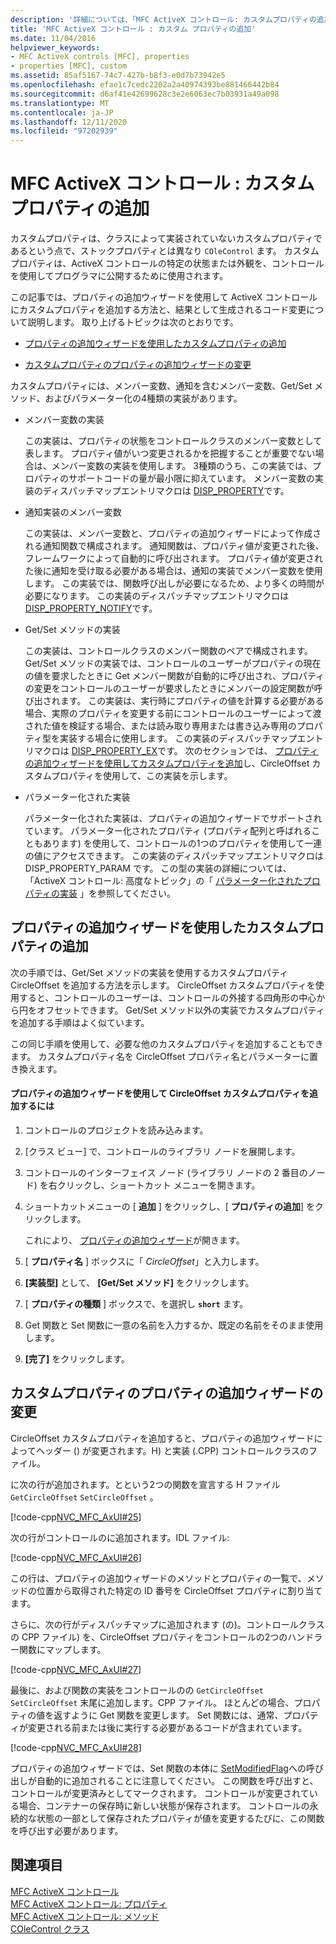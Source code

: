 ```yaml
---
description: '詳細については、「MFC ActiveX コントロール: カスタムプロパティの追加」を参照してください。'
title: 'MFC ActiveX コントロール : カスタム プロパティの追加'
ms.date: 11/04/2016
helpviewer_keywords:
- MFC ActiveX controls [MFC], properties
- properties [MFC], custom
ms.assetid: 85af5167-74c7-427b-b8f3-e0d7b73942e5
ms.openlocfilehash: efae1c7cedc2202a2a40974393be881466442b84
ms.sourcegitcommit: d6af41e42699628c3e2e6063ec7b03931a49a098
ms.translationtype: MT
ms.contentlocale: ja-JP
ms.lasthandoff: 12/11/2020
ms.locfileid: "97202939"
---
```

# <a name="mfc-activex-controls-adding-custom-properties"></a>MFC ActiveX コントロール : カスタム プロパティの追加

カスタムプロパティは、クラスによって実装されていないカスタムプロパティであるという点で、ストックプロパティとは異なり `COleControl` ます。 カスタムプロパティは、ActiveX コントロールの特定の状態または外観を、コントロールを使用してプログラマに公開するために使用されます。

この記事では、プロパティの追加ウィザードを使用して ActiveX コントロールにカスタムプロパティを追加する方法と、結果として生成されるコード変更について説明します。 取り上げるトピックは次のとおりです。

- [プロパティの追加ウィザードを使用したカスタムプロパティの追加](#_core_using_classwizard_to_add_a_custom_property)

- [カスタムプロパティのプロパティの追加ウィザードの変更](#_core_classwizard_changes_for_custom_properties)

カスタムプロパティには、メンバー変数、通知を含むメンバー変数、Get/Set メソッド、およびパラメーター化の4種類の実装があります。

- メンバー変数の実装

   この実装は、プロパティの状態をコントロールクラスのメンバー変数として表します。 プロパティ値がいつ変更されるかを把握することが重要でない場合は、メンバー変数の実装を使用します。 3種類のうち、この実装では、プロパティのサポートコードの量が最小限に抑えています。 メンバー変数の実装のディスパッチマップエントリマクロは [DISP_PROPERTY](reference/dispatch-maps.md#disp_property)です。

- 通知実装のメンバー変数

   この実装は、メンバー変数と、プロパティの追加ウィザードによって作成される通知関数で構成されます。 通知関数は、プロパティ値が変更された後、フレームワークによって自動的に呼び出されます。 プロパティ値が変更された後に通知を受け取る必要がある場合は、通知の実装でメンバー変数を使用します。 この実装では、関数呼び出しが必要になるため、より多くの時間が必要になります。 この実装のディスパッチマップエントリマクロは [DISP_PROPERTY_NOTIFY](reference/dispatch-maps.md#disp_property_notify)です。

- Get/Set メソッドの実装

   この実装は、コントロールクラスのメンバー関数のペアで構成されます。 Get/Set メソッドの実装では、コントロールのユーザーがプロパティの現在の値を要求したときに Get メンバー関数が自動的に呼び出され、プロパティの変更をコントロールのユーザーが要求したときにメンバーの設定関数が呼び出されます。 この実装は、実行時にプロパティの値を計算する必要がある場合、実際のプロパティを変更する前にコントロールのユーザーによって渡された値を検証する場合、または読み取り専用または書き込み専用のプロパティ型を実装する場合に使用します。 この実装のディスパッチマップエントリマクロは [DISP_PROPERTY_EX](reference/dispatch-maps.md#disp_property_ex)です。 次のセクションでは、 [プロパティの追加ウィザードを使用してカスタムプロパティを追加](#_core_using_classwizard_to_add_a_custom_property)し、CircleOffset カスタムプロパティを使用して、この実装を示します。

- パラメーター化された実装

   パラメーター化された実装は、プロパティの追加ウィザードでサポートされています。 パラメーター化されたプロパティ (プロパティ配列と呼ばれることもあります) を使用して、コントロールの1つのプロパティを使用して一連の値にアクセスできます。 この実装のディスパッチマップエントリマクロは DISP_PROPERTY_PARAM です。 この型の実装の詳細については、「ActiveX コントロール: 高度なトピック」の「 [パラメーター化されたプロパティの実装](mfc-activex-controls-advanced-topics.md) 」を参照してください。

## <a name="using-the-add-property-wizard-to-add-a-custom-property"></a><a name="_core_using_classwizard_to_add_a_custom_property"></a> プロパティの追加ウィザードを使用したカスタムプロパティの追加

次の手順では、Get/Set メソッドの実装を使用するカスタムプロパティ CircleOffset を追加する方法を示します。 CircleOffset カスタムプロパティを使用すると、コントロールのユーザーは、コントロールの外接する四角形の中心から円をオフセットできます。 Get/Set メソッド以外の実装でカスタムプロパティを追加する手順はよく似ています。

この同じ手順を使用して、必要な他のカスタムプロパティを追加することもできます。 カスタムプロパティ名を CircleOffset プロパティ名とパラメーターに置き換えます。

#### <a name="to-add-the-circleoffset-custom-property-using-the-add-property-wizard"></a>プロパティの追加ウィザードを使用して CircleOffset カスタムプロパティを追加するには

1. コントロールのプロジェクトを読み込みます。

1. [クラス ビュー] で、コントロールのライブラリ ノードを展開します。

1. コントロールのインターフェイス ノード (ライブラリ ノードの 2 番目のノード) を右クリックし、ショートカット メニューを開きます。

1. ショートカットメニューの [ **追加** ] をクリックし、[ **プロパティの追加**] をクリックします。

   これにより、 [プロパティの追加ウィザード](../ide/adding-a-property-visual-cpp.md#names-add-property-wizard)が開きます。

1. [ **プロパティ名** ] ボックスに「 *CircleOffset*」と入力します。

1. **[実装型]** として、 **[Get/Set メソッド]** をクリックします。

1. [ **プロパティの種類** ] ボックスで、を選択し **`short`** ます。

1. Get 関数と Set 関数に一意の名前を入力するか、既定の名前をそのまま使用します。

1. **[完了]** をクリックします。

## <a name="add-property-wizard-changes-for-custom-properties"></a><a name="_core_classwizard_changes_for_custom_properties"></a> カスタムプロパティのプロパティの追加ウィザードの変更

CircleOffset カスタムプロパティを追加すると、プロパティの追加ウィザードによってヘッダー () が変更されます。H) と実装 (.CPP) コントロールクラスのファイル。

に次の行が追加されます。とという2つの関数を宣言する H ファイル `GetCircleOffset` `SetCircleOffset` 。

[!code-cpp[NVC_MFC_AxUI#25](codesnippet/cpp/mfc-activex-controls-adding-custom-properties_1.h)]

次の行がコントロールのに追加されます。IDL ファイル:

[!code-cpp[NVC_MFC_AxUI#26](codesnippet/cpp/mfc-activex-controls-adding-custom-properties_2.idl)]

この行は、プロパティの追加ウィザードのメソッドとプロパティの一覧で、メソッドの位置から取得された特定の ID 番号を CircleOffset プロパティに割り当てます。

さらに、次の行がディスパッチマップに追加されます (の)。コントロールクラスの CPP ファイル) を、CircleOffset プロパティをコントロールの2つのハンドラー関数にマップします。

[!code-cpp[NVC_MFC_AxUI#27](codesnippet/cpp/mfc-activex-controls-adding-custom-properties_3.cpp)]

最後に、および関数の実装をコントロールのの `GetCircleOffset` `SetCircleOffset` 末尾に追加します。CPP ファイル。 ほとんどの場合、プロパティの値を返すように Get 関数を変更します。 Set 関数には、通常、プロパティが変更される前または後に実行する必要があるコードが含まれています。

[!code-cpp[NVC_MFC_AxUI#28](codesnippet/cpp/mfc-activex-controls-adding-custom-properties_4.cpp)]

プロパティの追加ウィザードでは、Set 関数の本体に [SetModifiedFlag](reference/colecontrol-class.md#setmodifiedflag)への呼び出しが自動的に追加されることに注意してください。 この関数を呼び出すと、コントロールが変更済みとしてマークされます。 コントロールが変更されている場合、コンテナーの保存時に新しい状態が保存されます。 コントロールの永続的な状態の一部として保存されたプロパティが値を変更するたびに、この関数を呼び出す必要があります。

## <a name="see-also"></a>関連項目

[MFC ActiveX コントロール](mfc-activex-controls.md)<br/>
[MFC ActiveX コントロール: プロパティ](mfc-activex-controls-properties.md)<br/>
[MFC ActiveX コントロール: メソッド](mfc-activex-controls-methods.md)<br/>
[COleControl クラス](reference/colecontrol-class.md)
